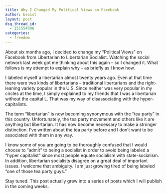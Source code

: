 ```yaml
---
title: Why I Changed My Political Views on Facebook
author: bsoist
layout: post
dsq_thread_id:
  - 151554906
categories:
  - freedom
---
```

About six months ago, I decided to change my &#8220;Political Views&#8221; on Facebook from Libertarian to Libertarian Socialist. Watching the social network last week got me thinking about this again &#8211; so I changed it. What follows is my attempt to explain why &#8211; as briefly as I know how.

I labeled myself a libertarian almost twenty years ago. Even at that time there were two kinds of libertarians &#8211; traditional libertarians and the right-leaning variety popular in the U.S. Since neither was very popular in my circles at the time, I simply explained to my friends that I was a libertarian without the capital L. That was my way of disassociating with the hyper-capitalists. 

The term &#8220;libertarian&#8221; is now becoming synonymous with the &#8220;tea party&#8221; in this country. Unfortunately, the tea party movement and others like it are anything but libertarian. It has now become necessary to make a stronger distinction. I&#8217;ve written about the tea party before and I don&#8217;t want to be associated with them in any way. 

I know some of you are going to be thoroughly confused that I would choose to &#8220;admit&#8221; to being a socialist in order to avoid being labeled a &#8220;hyper capitalist&#8221; since most people equate socialism with state-socialism. In addition, libertarian socialists disagree on a great deal of important issues. I welcome that ambiguity. I am just growing tired of being labeled &#8220;one of those tea party guys.&#8221;

Stay tuned. This post actually grew into a series of posts which I will publish in the coming weeks.

